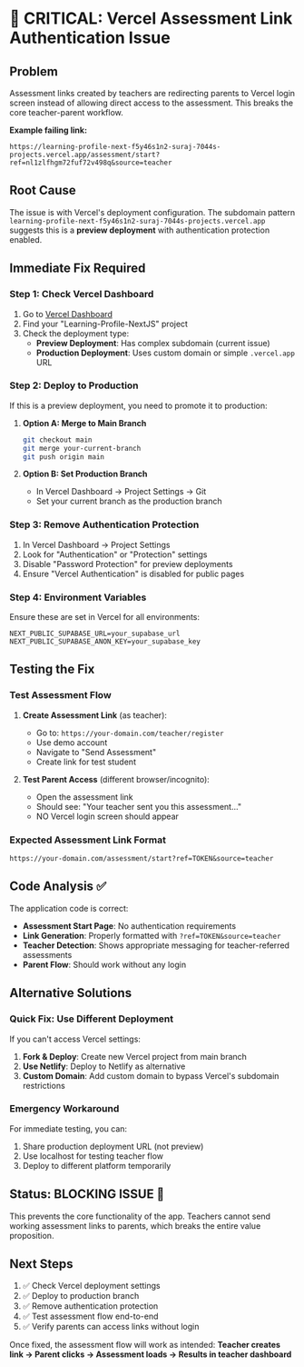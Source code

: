 # 🚨 CRITICAL: Vercel Assessment Link Authentication Issue

## Problem
Assessment links created by teachers are redirecting parents to Vercel login screen instead of allowing direct access to the assessment. This breaks the core teacher-parent workflow.

**Example failing link:**
```
https://learning-profile-next-f5y46s1n2-suraj-7044s-projects.vercel.app/assessment/start?ref=nl1zlfhgm72fuf72v498q&source=teacher
```

## Root Cause
The issue is with Vercel's deployment configuration. The subdomain pattern `learning-profile-next-f5y46s1n2-suraj-7044s-projects.vercel.app` suggests this is a **preview deployment** with authentication protection enabled.

## Immediate Fix Required

### Step 1: Check Vercel Dashboard
1. Go to [Vercel Dashboard](https://vercel.com/dashboard)
2. Find your "Learning-Profile-NextJS" project
3. Check the deployment type:
   - **Preview Deployment**: Has complex subdomain (current issue)
   - **Production Deployment**: Uses custom domain or simple `.vercel.app` URL

### Step 2: Deploy to Production
If this is a preview deployment, you need to promote it to production:

1. **Option A: Merge to Main Branch**
   ```bash
   git checkout main
   git merge your-current-branch
   git push origin main
   ```

2. **Option B: Set Production Branch**
   - In Vercel Dashboard → Project Settings → Git
   - Set your current branch as the production branch

### Step 3: Remove Authentication Protection
1. In Vercel Dashboard → Project Settings
2. Look for "Authentication" or "Protection" settings
3. Disable "Password Protection" for preview deployments
4. Ensure "Vercel Authentication" is disabled for public pages

### Step 4: Environment Variables
Ensure these are set in Vercel for all environments:
```
NEXT_PUBLIC_SUPABASE_URL=your_supabase_url
NEXT_PUBLIC_SUPABASE_ANON_KEY=your_supabase_key
```

## Testing the Fix

### Test Assessment Flow
1. **Create Assessment Link** (as teacher):
   - Go to: `https://your-domain.com/teacher/register`
   - Use demo account
   - Navigate to "Send Assessment"
   - Create link for test student

2. **Test Parent Access** (different browser/incognito):
   - Open the assessment link
   - Should see: "Your teacher sent you this assessment..."
   - NO Vercel login screen should appear

### Expected Assessment Link Format
```
https://your-domain.com/assessment/start?ref=TOKEN&source=teacher
```

## Code Analysis ✅
The application code is correct:

- **Assessment Start Page**: No authentication requirements
- **Link Generation**: Properly formatted with `?ref=TOKEN&source=teacher`
- **Teacher Detection**: Shows appropriate messaging for teacher-referred assessments
- **Parent Flow**: Should work without any login

## Alternative Solutions

### Quick Fix: Use Different Deployment
If you can't access Vercel settings:

1. **Fork & Deploy**: Create new Vercel project from main branch
2. **Use Netlify**: Deploy to Netlify as alternative
3. **Custom Domain**: Add custom domain to bypass Vercel's subdomain restrictions

### Emergency Workaround
For immediate testing, you can:
1. Share production deployment URL (not preview)
2. Use localhost for testing teacher flow
3. Deploy to different platform temporarily

## Status: BLOCKING ISSUE 🚨

This prevents the core functionality of the app. Teachers cannot send working assessment links to parents, which breaks the entire value proposition.

## Next Steps
1. ✅ Check Vercel deployment settings
2. ✅ Deploy to production branch
3. ✅ Remove authentication protection  
4. ✅ Test assessment flow end-to-end
5. ✅ Verify parents can access links without login

Once fixed, the assessment flow will work as intended:
**Teacher creates link → Parent clicks → Assessment loads → Results in teacher dashboard**